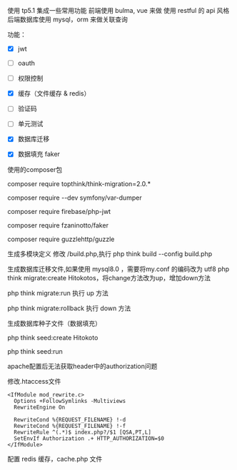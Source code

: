 使用 tp5.1 集成一些常用功能
前端使用 bulma, vue 来做
使用 restful 的 api 风格
后端数据库使用 mysql，orm 来做关联查询



功能：
- [x] jwt
- [ ] oauth
- [ ] 权限控制
- [x] 缓存（文件缓存 & redis）
- [ ] 验证码
- [ ] 单元测试
- [x] 数据库迁移
- [x] 数据填充 faker



使用的composer包

composer require topthink/think-migration=2.0.*

composer require --dev symfony/var-dumper

composer require firebase/php-jwt

composer require fzaninotto/faker

composer require guzzlehttp/guzzle



生成多模块定义
修改 /build.php,执行 php think build --config build.php



生成数据库迁移文件,如果使用 mysql8.0 ，需要将my.conf 的编码改为 utf8
php think migrate:create Hitokotos，将change方法改为up，增加down方法

php think migrate:run 执行 up 方法

php think migrate:rollback 执行 down 方法 



生成数据库种子文件（数据填充）

php think seed:create Hitokoto

php think seed:run



apache配置后无法获取header中的authorization问题

修改.htaccess文件

```
<IfModule mod_rewrite.c>
  Options +FollowSymlinks -Multiviews
  RewriteEngine On

  RewriteCond %{REQUEST_FILENAME} !-d
  RewriteCond %{REQUEST_FILENAME} !-f
  RewriteRule ^(.*)$ index.php?/$1 [QSA,PT,L]
  SetEnvIf Authorization .+ HTTP_AUTHORIZATION=$0
</IfModule>
```

配置 redis 缓存，cache.php 文件

